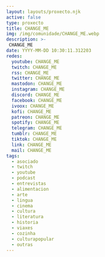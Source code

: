 ```yaml
---
layout: layouts/proxecto.njk
active: false
type: proxecto
title: CHANGE_ME
img: /img/comunidade/CHANGE_ME.webp
description: >-
 CHANGE_ME
date: YYYY-MM-DD 10:30:11.312203
redes:
  youtube: CHANGE_ME
  twitch: CHANGE_ME
  rss: CHANGE_ME
  twitter: CHANGE_ME
  mastodon: CHANGE_ME
  instagram: CHANGE_ME
  discord: CHANGE_ME
  facebook: CHANGE_ME
  ivoox: CHANGE_ME
  kofi: CHANGE_ME
  patreon: CHANGE_ME
  spotify: CHANGE_ME
  telegram: CHANGE_ME
  tumblr: CHANGE_ME
  tiktok: CHANGE_ME
  link: CHANGE_ME
  mail: CHANGE_ME
tags:
  - asociado
  - twitch
  - youtube
  - podcast
  - entrevistas
  - alimentacion
  - arte
  - lingua
  - cinema
  - cultura
  - literatura
  - historia
  - viaxes
  - cozinha
  - culturapopular
  - outras
---
```

